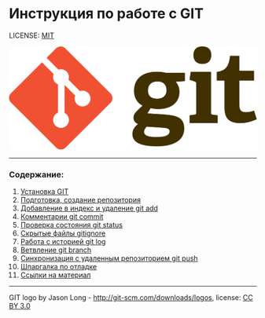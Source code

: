 # Инструкция по работе с GIT

LICENSE: [MIT](./license.md)

![git-logo](./assets/Git-logo.png)


----
### Содержание:
  1. [Установка GIT](./install.md)
  2. [Подготовка, создание репозитория](./create_repozit.md)
  3. [Добавление в индекс и удаление git add](./add.md)
  4. [Комментарии git commit](./gitcommit.md)
  5. [Проверка состояния git status](./git_status.md)
  6. [Скрытые файлы gitignore](./gitignore.md)
  7. [Работа с историей git log](./gitlog.md)
  8. [Ветвление git branch](./gitbranch.md)
  9. [Синхронизация с удаленным репозиторием git push](./gitpush.md)
  10. [Шпаргалка по отладке](./list.md)
  11. [Ссылки на материал](./links.md)

  






----

GIT logo by Jason Long - http://git-scm.com/downloads/logos, license: [CC BY 3.0](https://creativecommons.org/licenses/by/3.0/)